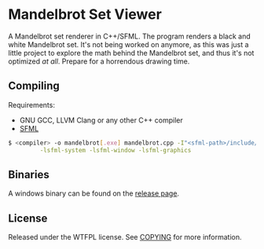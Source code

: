 # Mandelbrot Set Viewer

A Mandelbrot set renderer in C++/SFML. The program renders a black and white Mandelbrot set. It's not being worked on anymore, as this was just a little project to explore the math behind the Mandelbrot set, and thus it's not optimized _at all_. Prepare for a horrendous drawing time.

## Compiling

Requirements:
- GNU GCC, LLVM Clang or any other C++ compiler
- [SFML](https://www.sfml-dev.org/)

```bash
$ <compiler> -o mandelbrot[.exe] mandelbrot.cpp -I"<sfml-path>/include/" -L"<sfml-path>/lib/" \
         -lsfml-system -lsfml-window -lsfml-graphics
```

## Binaries

A windows binary can be found on the [release page](https://github.com/SarahIsWeird/Mandelbrot-Set/releases/tag/v1.0).

## License

Released under the WTFPL license. See [COPYING](COPYING) for more information.
